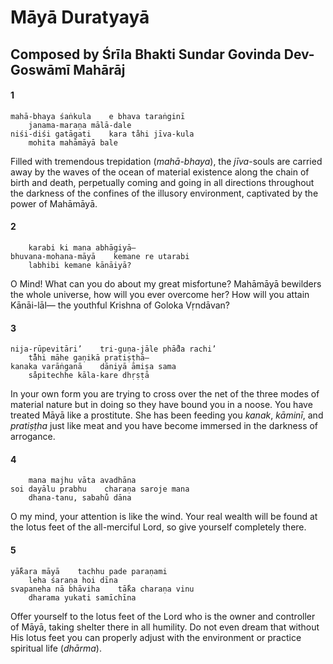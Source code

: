 # Māyā Duratyayā

## Composed by Śrīla Bhakti Sundar Govinda Dev-Goswāmī Mahārāj

#### 1

    mahā-bhaya śaṅkula    e bhava taraṅginī
        janama-maraṇa mālā-dale
    niśi-diśi gatāgati    kara ta̐hi jīva-kula
        mohita mahāmāyā bale

Filled with tremendous trepidation (*mahā-bhaya*), the *jīva*-souls are carried away by the waves of the ocean of material existence along the chain of birth and death, perpetually coming and going in all directions throughout the darkness of the confines of the illusory environment, captivated by the power of Mahāmāyā.

#### 2

        karabi ki mana abhāgiyā—
    bhuvana-mohana-māyā    kemane re utarabi
        labhibi kemane kānāiyā?

O Mind! What can you do about my great misfortune? Mahāmāyā bewilders the whole universe, how will you ever overcome her? How will you attain Kānāi-lāl— the youthful Krishna of Goloka Vṛndāvan?

#### 3

    nija-rūpevitāri’    tri-guṇa-jāle phā̐da rachi’
        ta̐̐hi māhe gaṇikā pratiṣṭhā—
    kanaka varāṅganā    dāniyā āmiṣa sama
        sa̐pitechhe kāla-kare dhṛṣṭā

In your own form you are trying to cross over the net of the three modes of material nature but in doing so they have bound you in a noose. You have treated Māyā like a prostitute. She has been feeding you *kanak*, *kāminī*, and *pratiṣṭha* just like meat and you have become immersed in the darkness of arrogance.

#### 4

        mana majhu vāta avadhāna
    soi dayālu prabhu    charaṇa saroje mana
        dhana-tanu, sabahu̐ dāna

O my mind, your attention is like the wind. Your real wealth will be found at the lotus feet of the all-merciful Lord, so give yourself completely there.

#### 5

    yā̐kara māyā    tachhu pade paraṇami
        leha śaraṇa hoi dīna
    svapaneha nā bhāviha    tā̐ka charaṇa vinu
        dharama yukati samīchīna

Offer yourself to the lotus feet of the Lord who is the owner and controller of Māyā, taking shelter there in all humility. Do not even dream that without His lotus feet you can properly adjust with the environment or practice spiritual life (*dhārma*).

